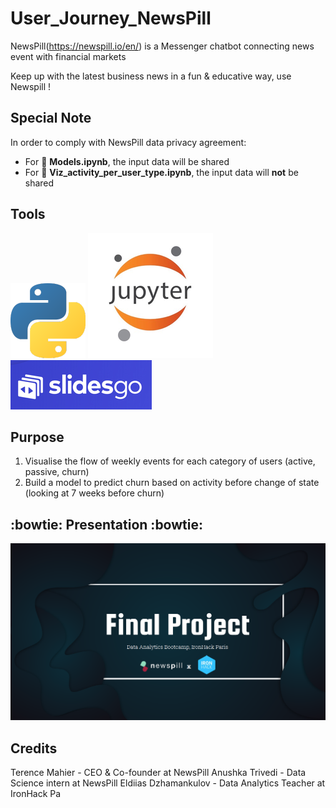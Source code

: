 # User_Journey_NewsPill


NewsPill(https://newspill.io/en/) is a Messenger chatbot connecting news event with financial markets

Keep up with the latest business news in a fun & educative way, use Newspill !


## Special Note

In order to comply with NewsPill data privacy agreement:
- For :file_folder: **Models.ipynb**, the input data will be shared
- For :file_folder: **Viz_activity_per_user_type.ipynb**, the input data will **not** be shared 

## Tools

![](/Media/P_logo.png)
![](/Media/jupyter.png)
![](/Media/slidesgo.png)

## Purpose

1. Visualise the flow of weekly events for each category of users (active, passive, churn)
2. Build a model to predict churn based on activity before change of state (looking at 7 weeks before churn)

## :bowtie: Presentation :bowtie:

[![Watch the presentation](/Media/Screenshot.png)](https://docs.google.com/presentation/d/11WlJEWYhPTFd_ZVlsYSHhHbyy44OyVBFuDU5McoMSC4/edit?usp=sharing)

## Credits

Terence Mahier - CEO & Co-founder at NewsPill
Anushka Trivedi - Data Science intern at NewsPill
Eldiias Dzhamankulov - Data Analytics Teacher at IronHack Pa